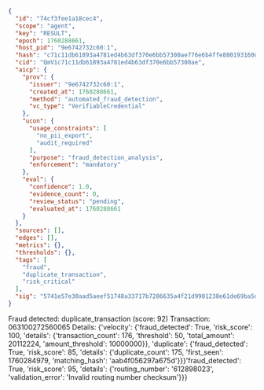 ```json
{
  "id": "74cf3fee1a18cec4",
  "scope": "agent",
  "key": "RESULT",
  "epoch": 1760288661,
  "host_pid": "9e6742732c60:1",
  "hash": "c71c11db61893a4781ed4b63df370e6bb57300ae776e6b4ffe880193160d1285",
  "cid": "QmV1c71c11db61893a4781ed4b63df370e6bb57300ae",
  "aicp": {
    "prov": {
      "issuer": "9e6742732c60:1",
      "created_at": 1760288661,
      "method": "automated_fraud_detection",
      "vc_type": "VerifiableCredential"
    },
    "ucon": {
      "usage_constraints": [
        "no_pii_export",
        "audit_required"
      ],
      "purpose": "fraud_detection_analysis",
      "enforcement": "mandatory"
    },
    "eval": {
      "confidence": 1.0,
      "evidence_count": 0,
      "review_status": "pending",
      "evaluated_at": 1760288661
    }
  },
  "sources": [],
  "edges": [],
  "metrics": {},
  "thresholds": {},
  "tags": [
    "fraud",
    "duplicate_transaction",
    "risk_critical"
  ],
  "sig": "5741e57e30aad5aeef51748a33717b7286635a4f21d9901238e61de69ba5dba0"
}
```

Fraud detected: duplicate_transaction (score: 92)
Transaction: 063100272560065
Details: {'velocity': {'fraud_detected': True, 'risk_score': 100, 'details': {'transaction_count': 176, 'threshold': 50, 'total_amount': 20112224, 'amount_threshold': 10000000}}, 'duplicate': {'fraud_detected': True, 'risk_score': 85, 'details': {'duplicate_count': 175, 'first_seen': 1760284979, 'matching_hash': 'aab4f056297a675d'}}}'fraud_detected': True, 'risk_score': 95, 'details': {'routing_number': '612898023', 'validation_error': 'Invalid routing number checksum'}}}